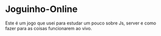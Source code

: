 # Joguinho-Online
Este é um jogo que usei para estudar um pouco sobre Js, server e como fazer para as coisas funcionarem ao vivo.
